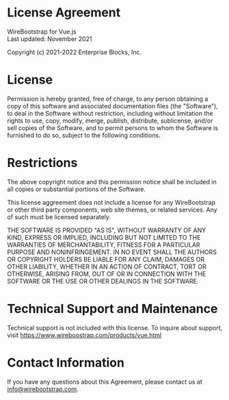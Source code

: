 # License Agreement
WireBootstrap for Vue.js  
Last updated: November 2021

Copyright (c) 2021-2022 Enterprise Blocks, Inc.

# License
Permission is hereby granted, free of charge, to any person obtaining a copy of this software and associated documentation files (the "Software"), to deal in the Software without restriction, including without limitation the rights to use, copy, modify, merge, publish, distribute, sublicense, and/or sell copies of the Software, and to permit persons to whom the Software is furnished to do so, subject to the following conditions.

# Restrictions
The above copyright notice and this permission notice shall be included in all copies or substantial portions of the Software.

This license aggreement does not include a license for any WireBootstrap or other third party components, web site themes, or related services.  Any of such must be licensed separately.

THE SOFTWARE IS PROVIDED "AS IS", WITHOUT WARRANTY OF ANY KIND, EXPRESS OR IMPLIED, INCLUDING BUT NOT LIMITED TO THE WARRANTIES OF MERCHANTABILITY, FITNESS FOR A PARTICULAR PURPOSE AND NONINFRINGEMENT. IN NO EVENT SHALL THE AUTHORS OR COPYRIGHT HOLDERS BE LIABLE FOR ANY CLAIM, DAMAGES OR OTHER LIABILITY, WHETHER IN AN ACTION OF CONTRACT, TORT OR OTHERWISE, ARISING FROM, OUT OF OR IN CONNECTION WITH THE SOFTWARE OR THE USE OR OTHER DEALINGS IN THE SOFTWARE.

# Technical Support and Maintenance
Technical support is not included with this license.  To inquire about support, visit https://www.wireboostrap.com/products/vue.html

# Contact Information
If you have any questions about this Agreement, please contact us at info@wirebootstrap.com.